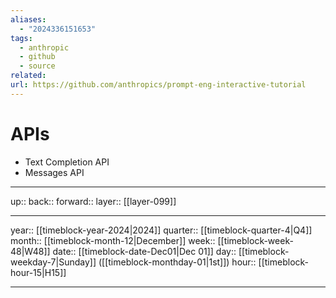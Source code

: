 ```yaml
---
aliases:
  - "2024336151653"
tags:
  - anthropic
  - github
  - source
related: 
url: https://github.com/anthropics/prompt-eng-interactive-tutorial
---
```


# APIs

- Text Completion API
- Messages API



***

up:: 
back:: 
forward:: 
layer:: [[layer-099]]

***

year:: [[timeblock-year-2024|2024]]
quarter:: [[timeblock-quarter-4|Q4]]
month:: [[timeblock-month-12|December]]
week:: [[timeblock-week-48|W48]]
date:: [[timeblock-date-Dec01|Dec 01]]
day:: [[timeblock-weekday-7|Sunday]] ([[timeblock-monthday-01|1st]])
hour:: [[timeblock-hour-15|H15]]

***
